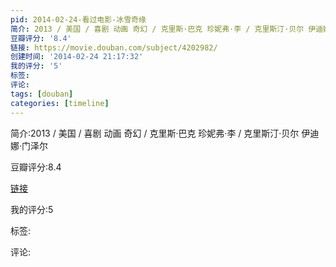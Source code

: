 ```yaml
---
pid: 2014-02-24-看过电影-冰雪奇缘
简介: 2013 / 美国 / 喜剧 动画 奇幻 / 克里斯·巴克 珍妮弗·李 / 克里斯汀·贝尔 伊迪娜·门泽尔
豆瓣评分: '8.4'
链接: https://movie.douban.com/subject/4202982/
创建时间: '2014-02-24 21:17:32'
我的评分: '5'
标签:
评论:
tags: [douban]
categories: [timeline]
---
```

简介:2013 / 美国 / 喜剧 动画 奇幻 / 克里斯·巴克 珍妮弗·李 / 克里斯汀·贝尔 伊迪娜·门泽尔

豆瓣评分:8.4

[链接](https://movie.douban.com/subject/4202982/)

我的评分:5

标签:

评论:

